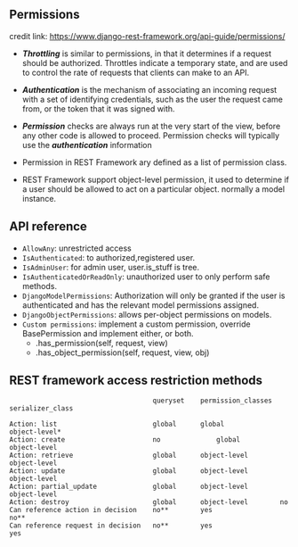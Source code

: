 ## Permissions
credit link: https://www.django-rest-framework.org/api-guide/permissions/



- ***Throttling*** is similar to permissions, in that it determines if a request should be authorized. 
Throttles indicate a temporary state, and are used to control the rate of requests that clients can make to an API.

- ***Authentication*** is the mechanism of associating an incoming request with a set of identifying credentials, 
such as the user the request came from, or the token that it was signed with. 

- ***Permission*** checks are always run at the very start of the view, before any other code is allowed to proceed. 
Permission checks will typically use the ***authentication*** information

- Permission in REST Framework ary defined as a list of permission class.

- REST Framework support object-level permission, it used to determine if a user should be allowed to act on a
particular object. normally a model instance.

## API reference
- ```AllowAny```: unrestricted access
- ```IsAuthenticated```: to authorized,registered user.
- ```IsAdminUser```: for admin user, user.is_stuff is tree.
- ```IsAuthenticatedOrReadOnly```: unauthorized user to only perform safe methods.
- ```DjangoModelPermissions```: Authorization will only be granted if the user is authenticated and has the relevant model permissions assigned.
- ```DjangoObjectPermissions```: allows per-object permissions on models.
- ```Custom permissions```: implement a custom permission, override BasePermission and implement either, or both.
    - .has_permission(self, request, view)
    - .has_object_permission(self, request, view, obj)


## REST framework access restriction methods
```angular2html
                                    queryset	permission_classes	serializer_class

Action: list	                    global	    global	            object-level*
Action: create                      no	            global	        object-level
Action: retrieve                    global	    object-level	    object-level
Action: update	                    global	    object-level	    object-level
Action: partial_update	            global	    object-level	    object-level
Action: destroy	                    global	    object-level	    no
Can reference action in decision    no**	    yes	                no**
Can reference request in decision   no**	    yes	                yes
```